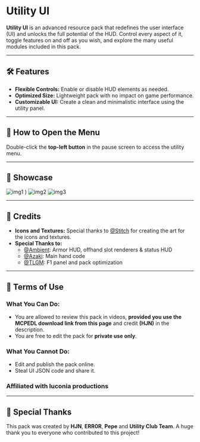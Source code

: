 # Utility UI  

**Utility UI** is an advanced resource pack that redefines the user interface (UI) and unlocks the full potential of the HUD. Control every aspect of it, toggle features on and off as you wish, and explore the many useful modules included in this pack.  

---

## 🛠️ Features  
- **Flexible Controls:** Enable or disable HUD elements as needed.  
- **Optimized Size:** Lightweight pack with no impact on game performance.  
- **Customizable UI:** Create a clean and minimalistic interface using the utility panel.  

---

## 📖 How to Open the Menu  
Double-click the **top-left button** in the pause screen to access the utility menu.  

---

## 🎥 Showcase  
![img1](https://github.com/user-attachments/assets/ab46bc7d-a7e3-4796-8827-a2c529cbab72)
)
![img2](https://r2.mcpedl.com/submissions/192444/images/utility-ui-v12_4.png)
![img3](https://r2.mcpedl.com/submissions/181909/images/utility-ui-new-update--new-beginning_3.png)

---

## 🎨 Credits  
- **Icons and Textures:** Special thanks to [@Stitch](https://www.curseforge.com/minecraft/texture-packs/faithless) for creating the art for the icons and textures.  
- **Special Thanks to:**  
  - [@Ambient](https://mcpedl.com/user/ambientturtle/): Armor HUD, offhand slot renderers & status HUD  
  - [@Azaki](#): Main hand code  
  - [@TLGM](https://mcpedl.com/user/real_tlgm/): F1 panel and pack optimization  

---

## 📜 Terms of Use  
### What You **Can** Do:  
- You are allowed to review this pack in videos, **provided you use the MCPEDL download link from this page** and credit **(HJN)** in the description.  
- You are free to edit the pack for **private use only**.  

### What You **Cannot** Do:  
- Edit and publish the pack online.  
- Steal UI JSON code and share it.

### Affiliated with luconia productions

---

## 🤝 Special Thanks  
This pack was created by **HJN**, **ERR0R**, **Pepe** and **Utility Club Team**. A huge thank you to everyone who contributed to this project!  

